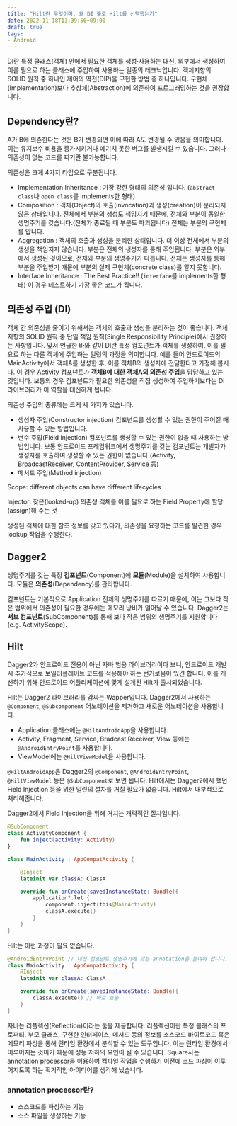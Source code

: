 ```yaml
---
title: "Hilt란 무엇이며, 왜 DI 툴로 Hilt를 선택했는가"
date: 2022-11-18T13:39:56+09:00
draft: true
tags:
- Android
---
```


DI란 특정 클래스(객체) 안에서 필요한 객체를 생성·사용하는 대신, 외부에서 생성하여 이를 필요로 하는 클래스에 주입하여 사용하는 일종의 테크닉입니다. 객체지향의 SOLID 원칙 중 하나인 제어의 역전(DIP)을 구현한 방법 중 하나입니다. 구현체(Implementation)보다 추상체(Abstraction)에 의존하여 프로그래밍하는 것을 권장합니다.

## Dependency란?

A가 B에 의존한다는 것은 B가 변경되면 이에 따라 A도 변경될 수 있음을 의미합니다. 이는 유지보수 비용을 증가시키거나 예기치 못한 버그를 발생시킬 수 있습니다. 그러나 의존성이 없는 코드를 짜기란 불가능합니다.

의존성은 크게 4가지 타입으로 구분됩니다.

- Implementation Inheritance : 가장 강한 형태의 의존성 입니다. (`abstract class`나 `open class`를 implements한 형태)
- Composition : 객체(Object)의 호출(invocation)과 생성(creation)이 분리되지 않은 상태입니다. 전체에서 부분의 생성도 책임지기 때문에, 전체와 부분이 동일한 생명주기를 갖습니다.(전체가 종료될 때 부분도 파괴됩니다) 전체는 부분의 구현체를 압니다.
- Aggregation : 객체의 호출과 생성을 분리한 상태입니다. 더 이상 전체에서 부분의 생성을 책임지지 않습니다. 부분은 전체의 생성자를 통해 주입됩니다. 부분은 외부에서 생성된 것이므로, 전체와 부분의 생명주기가 다릅니다. 전체는 생성자를 통해 부분을 주입받기 때문에 부분의 실제 구현체(concrete class)를 알지 못합니다.
- Interface Inheritance : The Best Practice!! (`interface`를 implements한 형태) 이 경우 테스트하기 가장 좋은 코드가 됩니다.

## 의존성 주입 (DI)

객체 간 의존성을 줄이기 위해서는 객체의 호출과 생성을 분리하는 것이 좋습니다. 객체지향의 SOLID 원칙 중 단일 책임 원칙(Single Responsibility Principle)에서 권장하는 사항입니다. 앞서 언급한 바와 같이 DI란 특정 컴포넌트가 객체를 생성하여, 이를 필요로 하는 다른 객체에 주입하는 일련의 과정을 의미합니다. 예를 들어 안드로이드의 MainActivity에서 객체A를 생성한 후, 이를 객체B의 생성자에 전달한다고 가정해 봅시다. 이 경우 Activity 컴포넌트가 **객체B에 대한 객체A의 의존성 주입**을 담당하고 있는 것입니다. 보통의 경우 컴포넌트가 필요한 의존성을 직접 생성하여 주입하기보다는 DI 라이브러리가 이 역할을 대신하게 됩니다.

의존성 주입의 종류에는 크게 세 가지가 있습니다.

- 생성자 주입(Constructor injection)
  컴포넌트를 생성할 수 있는 권한이 주어질 때 사용할 수 있는 방법입니다.
- 변수 주입(Field injection)
  컴포넌트를 생성할 수 있는 권한이 없을 때 사용하는 방법입니다. 보통 안드로이드 프레임워크에서 생명주기를 갖는 컴포넌트는 개발자가 생성자를 호출하여 생성할 수 있는 권한이 없습니다.(Activity, BroadcastReceiver, ContentProvider, Service 등)
- 메서드 주입(Method injection)

Scope: different objects can have different lifecycles

Injector: 찾은(looked-up) 의존성 객체를 이를 필요로 하는 Field Property에 할당(assign)해 주는 것

생성된 객체에 대한 참조 정보를 갖고 있다가, 의존성을 요청하는 코드를 발견한 경우 lookup 작업을 수행한다.

## Dagger2

생명주기를 갖는 특정 **컴포넌트**(Component)에 **모듈**(Module)을 설치하여 사용합니다. 모듈은 **의존성**(Dependency)를 관리합니다.

컴포넌트는 기본적으로 Application 전체의  생명주기를 따르기 때문에, 이는 그보다 작은 범위에서 의존성이 필요한 경우에는 메모리 낭비가 일어날 수 있습니다. Dagger2는 **서브 컴포넌트**(SubComponent)를 통해 보다 작은 범위의 생명주기를 지원합니다(e.g. ActivityScope).

## Hilt

Dagger2가 안드로이드 전용이 아닌 자바 범용 라이브러리이다 보니, 안드로이드 개발 시 추가적으로 보일러플레이트 코드를 적용해야 하는 번거로움이 있긴 합니다. 이를 개선하기 위해 안드로이드 어플리케이션에 맞게 설계된 Hilt가 출시되었습니다.

Hilt는 Dagger2 라이브러리를 감싸는 Wapper입니다. Dagger2에서 사용하는 `@Component`, `@Subcomponent` 어노테이션을 제거하고 새로운 어노테이션을 사용합니다.

- Application 클래스에는 `@HiltAndroidApp`을 사용합니다.
- Activity, Fragment, Service, Bradcast Receiver, View 등에는 `@AndroidEntryPoint`를 사용합니다.
- ViewModel에는 `@HiltViewModel`을 사용합니다.

`@HiltAndroidApp`은 Dagger2의 `@Component`, `@AndroidEntryPoint`, `@HiltViewModel` 등은 `@SubComponent`로 보면 됩니다. Hilt에서는 Dagger2에서 했던 Field Injection 등을 위한 일련의 절차를 거칠 필요가 없습니다. Hilt에서 내부적으로 처리해줍니다.

Dagger2에서 Field Injection을 위해 거치는 개략적인 절차입니다.

```kt
@SubComponent
class ActivityComponent {
    fun inject(activity: Activity)
}

class MainActivity : AppCompatActivity {

    @Inject
    lateinit var classA: ClassA

    override fun onCreate(savedInstanceState: Bundle){
        application?.let {
            component.inject(this@MainActivity)
            classA.execute()
        }
    }
}
```

Hilt는 이런 과정이 필요 없습니다.
```kt
@AndroidEntryPoint // 대신 컴포넌트 생명주기에 맞는 annotation을 붙여야 합니다.
class MainActivity : AppCompatActivity {
    @Inject
    lateinit var classA: ClassA

    override fun onCreate(savedInstanceState: Bundle){
        classA.execute() // 바로 호출
    }
}
```

자바는 리플렉션(Reflection)이라는 툴을 제공합니다. 리플렉션이란 특정 클래스의 프로퍼티, 부모 클래스, 구현한 인터페이스, 메서드 등의 정보를 소스코드·바이트코드 혹은 메모리 파싱을 통해 런타임 환경에서 분석할 수 있는 도구입니다. 이는 런타임 환경에서 이루어지는 것이기 때문에 성능 저하의 요인이 될 수 있습니다. Square사는 annotation processor을 이용하여 컴파일 작업을 수행하기 이전에 코드 파싱이 이루어지도록 하는 획기적인 아이디어를 생각해 냈습니다.

### annotation processor란?
- 소스코드를 파싱하는 기능
- 소스 파일을 생성하는 기능


